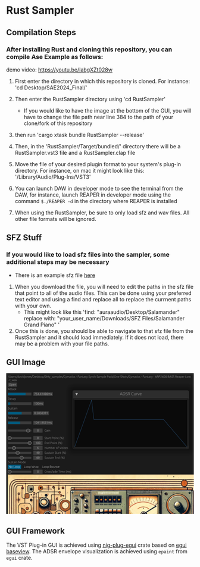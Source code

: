 # Rust Sampler


## Compilation Steps

### After installing Rust and cloning this repository, you can compile Ase Example as follows:
demo video: https://youtu.be/IabgXZt028w
1. First enter the directory in which this repository is cloned. For instance: 'cd Desktop/SAE2024_Final/'

2. Then enter the RustSampler directory using 'cd RustSampler' 
   * If you would like to have the image at the bottom of the GUI, you will have to change the file path near line 384 to the path of your clone/fork of this repository

3. then run 'cargo xtask bundle RustSampler --release'

4. Then, in the 'RustSampler/Target/bundled/' directory there will be a RustSampler.vst3 file and a RustSampler.clap file

5. Move the file of your desired plugin format to your system's plug-in directory. For instance, on mac it might look like this: '/Library/Audio/Plug-Ins/VST3'

6. You can launch DAW in developer mode to see the terminal from the DAW, for instance, launch REAPER in developer mode using the command `$./REAPER -d` in the directory where REAPER is installed

7. When using the RustSampler, be sure to only load sfz and wav files. All other file formats will be ignored.


## SFZ Stuff

### If you would like to load sfz files into the sampler, some additional steps may be necessary
 * There is an example sfz file [here](https://github.com/SonyaInSiberia/SAE2024_Final/releases/tag/v1.0)
1. When you download the file, you will need to edit the paths in the sfz file that point to all of the audio files. This can be done using your preferred text editor and using a find and replace all to replace the currnent paths with your own.
   * This might look like this 'find: "auraaudio/Desktop/Salamander"  replace with: "your_user_name/Downloads/SFZ Files/Salamander Grand Piano" '
2. Once this is done, you should be able to navigate to that sfz file from the RustSampler and it should load immediately. If it does not load, there may be a problem with your file paths.
## GUI Image
![plot](./images/RustSampler_GUI.png)

## GUI Framework
The VST Plug-in GUI is achieved using [nig-plug-egui](https://github.com/robbert-vdh/nih-plug/tree/master/nih_plug_egui) crate based on [egui baseview](https://github.com/BillyDM/egui-baseview). The ADSR envelope visualization is achieved using `epaint` from `egui` crate.


